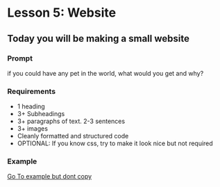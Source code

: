 # Lesson 5: Website

## Today you will be making a small website

### Prompt

if you could have any pet in the world, what would you get and why?

### Requirements

- 1 heading 
- 3+ Subheadings
- 3+ paragraphs of text. 2-3 sentences
- 3+ images
- Cleanly formatted and structured code
- OPTIONAL: If you know css, try to make it look nice but not required

### Example

[Go To example but dont copy](https://warninn.github.io/examples/l5.html)